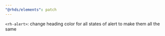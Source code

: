 ```yaml
---
"@rhds/elements": patch
---
```


`<rh-alert>`: change heading color for all states of alert to make them all the same